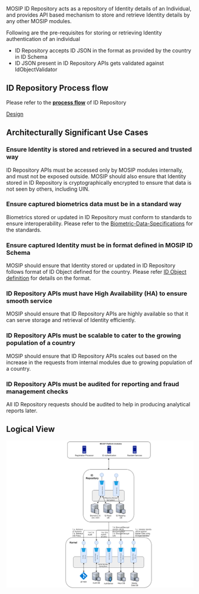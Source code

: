 MOSIP ID Repository acts as a repository of Identity details of an Individual, and provides API based mechanism to store and retrieve Identity details by any other MOSIP modules.

Following are the pre-requisites for storing or retrieving Identity authentication of an individual
* ID Repository accepts ID JSON in the format as provided by the country in ID Schema
* ID JSON present in ID Repository APIs gets validated against IdObjectValidator 

## ID Repository Process flow
Please refer to the [**process flow**](https://github.com/mosip/mosip-docs/wiki/_files/requirements/final_process_flows/MOSIP_Process%20Flow%201.19_ID%20Repo.pdf) of ID Repository

[Design](identity-service.md)

## Architecturally Significant Use Cases
### Ensure Identity is stored and retrieved in a secured and trusted way
ID Repository APIs must be accessed only by MOSIP modules internally, and must not be exposed outside. MOSIP should also ensure that Identity stored in ID Repository is cryptographically encrypted to ensure that data is not seen by others, including UIN.


### Ensure captured biometrics data must be in a standard way
Biometrics stored or updated in ID Repository must conform to standards to ensure interoperability. Please refer to the [Biometric-Data-Specifications](MOSIP-Biometric-Data-Specifications) for the standards.


### Ensure captured Identity must be in format defined in MOSIP ID Schema
MOSIP should ensure that Identity stored or updated in ID Repository follows format of ID Object defined for the country. Please refer [ID Object definition](MOSIP-ID-Object-definition) for details on the format.


### ID Repository APIs must have High Availability (HA) to ensure smooth service
MOSIP should ensure that ID Repository APIs are highly available so that it can serve storage and retrieval of Identity efficiently.


### ID Repository APIs must be scalable to cater to the growing population of a country
MOSIP should ensure that ID Repository APIs scales out based on the increase in the requests from internal modules due to growing population of a country.


### ID Repository APIs must be audited for reporting and fraud management checks
All ID Repository requests should be audited to help in producing analytical reports later.


## Logical View    
![ID Repository Logical view](_images/arch_diagrams/MOSIP_IDRepo_Logical_View_v0.1.png)